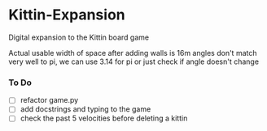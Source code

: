 # Kittin-Expansion
Digital expansion to the Kittin board game




Actual usable width of space after adding walls is 16m
angles don't match very well to pi, we can use 3.14 for pi or just check if angle doesn't change


### To Do
- [ ] refactor game.py
- [ ] add docstrings and typing to the game
- [ ] check the past 5 velocities before deleting a kittin
